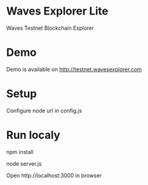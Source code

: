 # Waves Explorer Lite

Waves Testnet Blockchain Explorer

# Demo

Demo is available on http://testnet.wavesexplorer.com

# Setup

Configure node url in config.js

# Run localy

npm install

node server.js

Open http://localhost:3000 in browser
